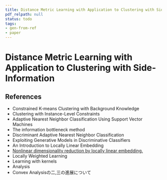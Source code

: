 ```yaml
---
title: Distance Metric Learning with Application to Clustering with Side-Information
pdf_relpath: null
status: todo
tags:
- gen-from-ref
- paper
---
```


# Distance Metric Learning with Application to Clustering with Side-Information

## References

- Constrained K-means Clustering with Background Knowledge
- Clustering with Instance-Level Constraints
- Adaptive Nearest Neighbor Classification Using Support Vector Machines
- The information bottleneck method
- Discriminant Adaptive Nearest Neighbor Classification
- Exploiting Generative Models in Discriminative Classifiers
- An Introduction to Locally Linear Embedding
- [Nonlinear dimensionality reduction by locally linear embedding.](./nonlinear-dimensionality-reduction-by-locally-linear-embedding.md)
- Locally Weighted Learning
- Learning with kernels
- Analysis
- Convex Analysisの二,三の進展について

